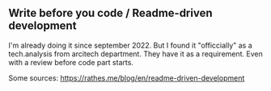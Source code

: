 ## Write before you code / Readme-driven development


I'm already doing it since september 2022. But I found it "officcially" as a tech.analysis from arcitech department.
They have it as a requirement. Even with a review before code part starts.


Some sources: https://rathes.me/blog/en/readme-driven-development
